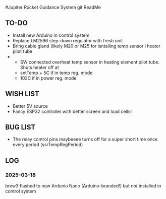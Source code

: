 #Jupiter Rocket Guidance System git ReadMe

## TO-DO
* Install new Arduino in control system
* Replace LM2596 step-down regulator with fresh unit
* Bring cable gland (likely M20 or M25 for isntalling temp sensor i heater pilot tube
* * SW connected overheat temp sensor in heating element pilot tube. Shuts heater off at
  - setTemp + 5C if in temp reg. mode
  - 103C if in power reg. mode
  

## WISH LIST
* Better 5V source
* Fancy ESP32 controller with better screen and load cells!


## BUG LIST
* The relay control pins maybeeee turns off for a super short time once every period (ssrTempRegPeriod)


## LOG
### 2025-03-18
brew3 flashed to new Ardunio Nano (Arduino-branded!) but *not* installed in control system
